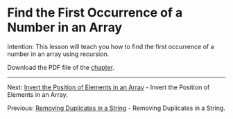 # Find the First Occurrence of a Number in an Array

Intention: This lesson will teach you how to find the first occurrence of a number in an array using recursion.

Download the PDF file of the [chapter](chapter_15.pdf).

<hr>

Next: [Invert the Position of Elements in an Array](chapter_16.md "Invert the Position of Elements in an Array") - 
Invert the Position of Elements in an Array.

Previous: [Removing Duplicates in a String](chapter_14.md "Removing Duplicates in a String") - Removing Duplicates in a String.